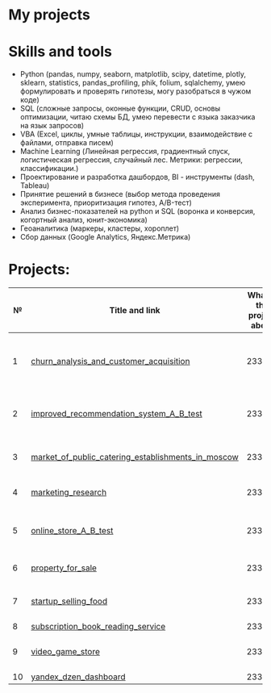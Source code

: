 # My projects

# Skills and tools
- Python (pandas, numpy, seaborn, matplotlib, scipy, datetime, plotly, sklearn, statistics, pandas_profiling, phik, folium, sqlalchemy, умею формулировать и проверять гипотезы, могу разобраться в чужом коде)
- SQL (сложные запросы, оконные функции, CRUD, основы оптимизации, читаю схемы БД, умею перевести с языка заказчика на язык запросов)
- VBA (Excel, циклы, умные таблицы, инструкции, взаимодействие с файлами, отправка писем)
- Machine Learning (Линейная регрессия, градиентный спуск, логистическая регрессия, случайный лес. Метрики: регрессии, классификации.)
- Проектирование и разработка дашбордов, BI - инструменты (dash, Tableau)
- Принятие решений в бизнесе (выбор метода проведения эксперимента, приоритизация гипотез, A/B-тест)
- Анализ бизнес-показателей на python и SQL (воронка и конверсия, когортный анализ, юнит-экономика)
- Геоаналитика (маркеры, кластеры, хороплет)
- Сбор данных (Google Analytics, Яндекс.Метрика)

# Projects:

| №| Title and link | What is the project about                                                     | Skills and tools           |  
|-----------|-------------------|------------------------------------------------------------------|-----------------------------------|
|1              |[churn_analysis_and_customer_acquisition](churn_analysis_and_customer_acquisition/)|233455|`pandas` `matplotlib` `numpy` `seaborn` `sklearn` `scipy` `statistics` `pandas_profiling` `phik`|
|2              |[improved_recommendation_system_A_B_test](improved_recommendation_system_A_B_test/)|233455|`pandas` `scipy.stats` `datetime` `seaborn` `matplotlib.pyplot` `numpy` `plotly`|
|3              |[market_of_public_catering_establishments_in_moscow](market_of_public_catering_establishments_in_moscow/)|233455|`pandas` `matplotlib` `numpy` `seaborn` `pandas_profiling` `folium`|
|4              |[marketing_research](marketing_research/)|233455|`pandas` `numpy` `datetime` `seaborn` `matplotlib.pyplot`|
|5              |[online_store_A_B_test](online_store_A_B_test/)|233455|`pandas` `matplotlib.pyplot` `datetime` `numpy` `scipy.stats` `pandas.plotting`|
|6              |[property_for_sale](property_for_sale/)|233455|`pandas` `seaborn` `numpy` `matplotlib.pyplot`|
|7              |[startup_selling_food](startup_selling_food/)|233455|`pandas` `matplotlib.pyplot` `numpy` `scipy.stats` `plotly`|
|8              |[subscription_book_reading_service](subscription_book_reading_service/)|233455|`pandas` `sqlalchemy`|
|9              |[video_game_store](video_game_store/)|233455|`pandas` `numpy` `seaborn` `matplotlib.pyplot` `scipy`|
|10              |[yandex_dzen_dashboard](yandex_dzen_dashboard/)|233455|`pandas` `sqlalchemy`|
